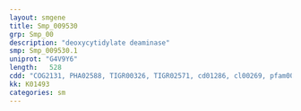 ```yaml
---
layout: smgene
title: Smp_009530
grp: Smp_00
description: "deoxycytidylate deaminase"
smp: Smp_009530.1
uniprot: "G4V9Y6"
length:   528
cdd: "COG2131, PHA02588, TIGR00326, TIGR02571, cd01286, cl00269, pfam00383, pfam08210"
kk: K01493
categories: sm
---
```

